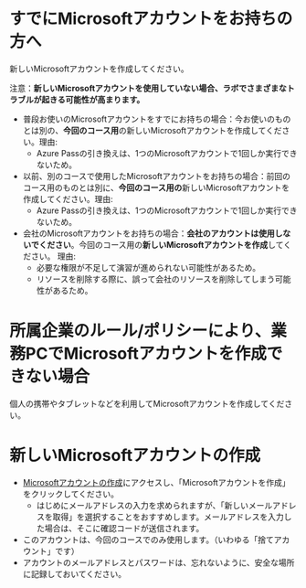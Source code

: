 # すでにMicrosoftアカウントをお持ちの方へ

新しいMicrosoftアカウントを作成してください。

注意：**新しいMicrosoftアカウントを使用していない場合、ラボでさまざまなトラブルが起きる可能性が高まります。**

- 普段お使いのMicrosoftアカウントをすでにお持ちの場合：今お使いのものとは別の、**今回のコース用**の新しいMicrosoftアカウントを作成してください。理由:
  - Azure Passの引き換えは、1つのMicrosoftアカウントで1回しか実行できないため。
- 以前、別のコースで使用したMicrosoftアカウントをお持ちの場合：前回のコース用のものとは別に、**今回のコース用の**新しいMicrosoftアカウントを作成してください。理由:
  - Azure Passの引き換えは、1つのMicrosoftアカウントで1回しか実行できないため。
- 会社のMicrosoftアカウントをお持ちの場合：**会社のアカウントは使用しないでください**。今回のコース用の**新しいMicrosoftアカウントを作成**してください。 理由:
  - 必要な権限が不足して演習が進められない可能性があるため。
  - リソースを削除する際に、誤って会社のリソースを削除してしまう可能性があるため。

# 所属企業のルール/ポリシーにより、業務PCでMicrosoftアカウントを作成できない場合

個人の携帯やタブレットなどを利用してMicrosoftアカウントを作成してください。


# 新しいMicrosoftアカウントの作成

- [Microsoftアカウントの作成](https://account.microsoft.com/account/Account)にアクセスし、「Microsoftアカウントを作成」をクリックしてください。
  - はじめにメールアドレスの入力を求められますが、「新しいメールアドレスを取得」を選択することをおすすめします。メールアドレスを入力した場合は、そこに確認コードが送信されます。
- このアカウントは、今回のコースでのみ使用します。（いわゆる「捨てアカウント」です）
- アカウントのメールアドレスとパスワードは、忘れないように、安全な場所に記録しておいてください。


